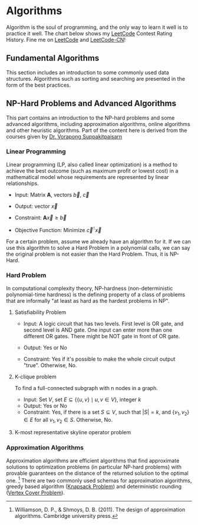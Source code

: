 # Algorithms

Algorithm is the soul of programming, and the only way to learn it well is to practice it well. The chart below shows my [LeetCode](https://leetcode.com/lucienzhang/) Contest Rating History. Fine me on [LeetCode](https://leetcode.com/lucienzhang/) and [LeetCode-CN](https://leetcode-cn.com/u/lucien_z/)!

<!-- <ClientOnly> -->
<LeetCode />
<!-- </ClientOnly> -->

[comment]: # "# todo: 分三、四块，基础算法，启发式算法，np-hard问题，数学，右下角copy不float"
[comment]: # "# todo: merge sort, longest common subsequence, longest palindromic subsequence, longest palindromic substring, 正序对，逆序对，树状数组(bit)，st表，可持久化线段树，单调队列，单调栈，回溯，dp， rmq, fenwich tree，环检测， 霍夫曼树， 斐波那契堆，卡塔兰数,floyd, 洗牌算法, 马拉车，KMP，关联数组 多重关连数组，双端队列，双端优先队列，多重集，环形缓冲器，哈希数组树，稀疏矩阵，关联表，跳跃列表（跳表），松散链表异或链表，AA树，伸展树，左偏树，二项堆，R树 R*树R+树Hilbert R树，哈希树（墨克树），二元决策图，确定性非循环有限自动机，ac自动机，二分图的最大匹配、完美匹配和匈牙利算法，morris遍历, 最近公共祖先（LCA）问题(Tarjan's off-line lowest common ancestors algorithm )、双连通分量 问题, Tarjan 算法, Splay, Toptree, 欧拉通路，哈密顿回路，网络流，树分治，kd树，树链剖分，动态树，树套树, 原来repo中的算法，lcs等。https://blog.csdn.net/u012161726/article/details/100716483，数字进制转换。string四则运算, treap,红黑树、AVL、替罪羊树、Treap、伸展树,Size Balanced Tree, 持久化 trie, 差分数组(217周赛3，4题)，有向图缩点(Tarjan算法),persist segment tree, fleury算法，01背包，主席树，莫队"
[comment]: # "# todo: https://oi-wiki.org/"
[comment]: # "# todo: https://www.geeksforgeeks.org/"


<!-- typedef long long ll;

vi getSubsequenceSum(vi&nums){int nonzero=0;for(int a:nums)if(a)nonzero++;vector<int>v(1<<nonzero,0);int size=1;
	for(int a:nums){if(!a)continue;int duplicate=0;for(int i=0,j=0;i<size&&j<size;){if(v[i]+a==v[j]){duplicate++,i++,j++;}else if(v[i]+a<v[j])i++;else j++;}
		int i=size-1,j=size-1;size=size*2-duplicate;int k=size-1;while(i>=0&&j>=0){if(v[i]==v[j]+a){v[k--]=v[i--];j--;}else if(v[i]>v[j]+a)v[k--]=v[i--];
        else v[k--]=v[j--]+a;}while(j>=0)v[k--]=v[j--]+a;}v.resize(size);return v;}
template<class T>
vi getrank(vector<T>&a){int idx[a.size()];iota(idx,idx+a.size(),0);sort(idx,idx+a.size(),[&](int x,int y)->bool{return a[x]<a[y];});vi rnk(a.size());REP(i,a.size())rnk[idx[i]]=i;return rnk;}
template<class T>
vi getrank2(vector<T>&a){
	int idx[a.size()];iota(idx,idx+a.size(),0);sort(idx,idx+a.size(),[&](int x,int y)->bool{return a[x]<a[y];});vi rnk(a.size());
	for(int i=0,j,k=0;i<a.size();k++){for(j=i+1;j<a.size()&&a[idx[j]]==a[idx[i]];j++);while(i<j)rnk[idx[i++]]=k;}return rnk;}
ListNode* makelistnode(const vi&v) {if (v.empty())return nullptr;ListNode* p = new ListNode(-1);ListNode* q = p;for (int b : v) {q->next = new ListNode(b);q = q->next;}return p->next;}
vector<ListNode*> listtoarr(ListNode* p) {vector<ListNode*>v;while (p) {v.pb(p);p = p->next;}return v;}
ListNode* arrtolist(vector<ListNode*>&arr){if(arr.empty())return nullptr;REP(i,arr.size())arr[i]->next=i+1<arr.size()?arr[i+1]:nullptr;return arr[0];}
vi getnext(const string&needle){vi next(needle.size());for(int i=0,j=-1;i<needle.size();i++){if(!i)next[i]=j;else{while(j>=0&&needle[i-1]!=needle[j])j=next[j];next[i]=++j>=0&&needle[i]==needle[j]?next[j]:j;}}return next;}
vi getarm(const string&s){
	string s2="^#";for(char c:s){s2+=c;s2+="#";}s2+='$';int middle,maxright=0;vi arm(s2.size(),0);
	FOR(i,1,s2.size()-1){if(i<=maxright){int opp=middle*2-i;if(opp-arm[opp]==middle*2-maxright){
				int l=i-arm[opp],r=i+arm[opp];while(l>0&&r<s2.size()&&s2[l-1]==s2[r+1]){l--,r++;}arm[i]=r-i;if(chmax(maxright,r))middle=i;
			}else arm[i]=min(arm[opp],maxright-int(i));}
		else{int l=i,r=i;while(l>0&&r<s2.size()&&s2[l-1]==s2[r+1]){l--,r++;}arm[i]=r-i;if(chmax(maxright,r))middle=i;}}return arm;}
bool query_polindromic(vi&arm,int l,int r){return arm[l+r+2]>=r-l;}
template<class iterator>
bool isPolindromic(iterator begin,iterator end){while(begin<end)if(*begin++!=*--end)return false;return true;}
template<class T>
int getDirection(T*cur,T*next,T*query){T x1=*next-*cur;T y1=*(next+1)-*(cur+1);T x2=*query-*next;T y2=*(query+1)-*(next+1);
    T res=x1*y2-x2*y1;if(res>0)return 2;else if(res<0)return 4;res=x1*x2+y1*y2;if(res>0)return 1;else if(abs(x2)<abs(x1)||abs(y2)<abs(y1))return -1;else return 3;}
class Union{
    #define UNIONSIZE 100000
public:int find[UNIONSIZE],size[UNIONSIZE],n,group;
    Union(int _n):n(_n),group(_n){iota(find,find+n,0);fill(size,size+n,1);}
    Union(const Union&other):n(other.n),group(other.group){memcpy(find,other.find,n*sizeof(int));memcpy(size,other.size,n*sizeof(int));}
    void reset(){iota(find,find+n,0);fill(size,size+n,1);group=n;}
    int Find(int i){if(find[i]==i)return i;else return find[i]=Find(find[i]);}
    bool unite(int i,int j){if((i=Find(i))==(j=Find(j)))return false;if(i<j){find[j]=i;size[i]+=size[j];}else{find[i]=j;size[j]+=size[i];}group--;return true;}
    bool same(int i,int j){return Find(i)==Find(j);}};
template<class T=int,int type=0>
struct Heap{
    #define HEAPSIZE 100000
    typedef function<bool(const T&,const T&)> Operation;int Data[HEAPSIZE+1],Pos[HEAPSIZE+1]={0};unordered_map<T,int>M;vector<T>v;bitset<HEAPSIZE+1>pool;Operation cmp;
    Heap(Operation _cmp):cmp(_cmp){v.resize(HEAPSIZE+1);pool.set();pool.reset(0);}
    void push(const T&val){int idx,cur,parent;if(!M.count(val)){idx=pool._Find_first();pool.reset(idx);M[val]=idx;v[idx]=val;Pos[idx]=M.size();}else idx=M[val];
        for(cur=Pos[idx];parent=cur>>1;cur=parent){if(cmp(v[Data[parent]],val))Pos[Data[cur]=Data[parent]]=cur;else break;}Pos[Data[cur]=idx]=cur;}
    void sink(const T&val){if(!M.count(val))return;int idx=M[val],cur,son;for(cur=Pos[idx];(son=cur<<1)<=M.size();cur=son){if(son+1<=M.size()&&cmp(v[Data[son]],v[Data[son+1]]))son++;
            if(cmp(val,v[Data[son]]))Pos[Data[cur]=Data[son]]=cur;else break;}Pos[Data[cur]=idx]=cur;}
    void pop(){if(M.empty())return;pool.set(Data[1]);M.erase(v[Data[1]]);if(M.empty())return;T&val=v[Data[M.size()+1]];int idx=M[val],cur,son;for(cur=1;(son=cur<<1)<=M.size();cur=son){
            if(son+1<=M.size()&&cmp(v[Data[son]],v[Data[son+1]]))son++;if(cmp(val,v[Data[son]]))Pos[Data[cur]=Data[son]]=cur;else break;}Pos[Data[cur]=idx]=cur;}
    const T&top(){return v[Data[1]];}
    const size_t size(){return M.size();}};
template<class T>
struct Heap<T,0>{
    #define HEAPSIZE 100000
    typedef function<bool(int&,int&)> Operation;int Data[HEAPSIZE+1],Pos[HEAPSIZE+1]={0},Size;Operation cmp;Heap(Operation _cmp):cmp(_cmp),Size(0){}
    void push(int val){int cur,parent;if(!Pos[val])Pos[val]=++Size;for(cur=Pos[val];parent=cur>>1;cur=parent){if(cmp(Data[parent],val))Pos[Data[cur]=Data[parent]]=cur;else break;}Pos[Data[cur]=val]=cur;}
    void sink(int val){if(!Pos[val])return;int cur,son;for(cur=Pos[val];(son=cur<<1)<=Size;cur=son){if(son+1<=Size&&cmp(Data[son],Data[son+1]))son++;
            if(cmp(val,Data[son]))Pos[Data[cur]=Data[son]]=cur;else break;}Pos[Data[cur]=val]=cur;}
    void pop(){if(!Size)return;Pos[Data[1]]=0;if(!--Size)return;int val=Data[Size+1],cur,son;for(cur=1;(son=cur<<1)<=Size;cur=son){
            if(son+1<=Size&&cmp(Data[son],Data[son+1]))son++;if(cmp(val,Data[son]))Pos[Data[cur]=Data[son]]=cur;else break;}Pos[Data[cur]=val]=cur;}
    const int top(){return Data[1];}
    const size_t size(){return Size;}};
class StaticTrie {
    #define TRIESIZE 100000
    #define TRIEN 30
public:int data[TRIESIZE+1][TRIEN]={0};bitset<TRIESIZE+1>pool;
    StaticTrie(){data[0][26]=-1;data[0][27]=0;pool.set();pool.reset(0);}void clear(){memset(data,0,sizeof(data));data[0][26]=-1;pool.set();pool.reset(0);}
    int* operator[](int i){return data[i];}
    void Malloc(int&idx){idx=pool._Find_first();memset(data[idx],0,TRIEN*sizeof(int));data[idx][26]=-1;pool.reset(idx);}
    void Free(int&idx){pool.set(idx);idx=0;}
    int insert(int cur,const string&word,int i,int _signal) {int res=0;if(i==word.size()){if(data[cur][26]<0){data[cur][26]=_signal;res=1;}}else{
            if(!data[cur][word[i]-'a']){Malloc(data[cur][word[i]-'a']);}res=insert(data[cur][word[i]-'a'],word,i+1,_signal);}data[cur][27]+=res;return res;}
    void insert(const string&word,int _signal=1) {insert(0,word,0,_signal);}
    int search(const string&word) {int cur=0;for(int i=0;i<word.size();i++){if(!data[cur][word[i]-'a']){return -1;}cur=data[cur][word[i]-'a'];}return data[cur][26];}
    bool startsWith(const string&prefix) {int cur=0;for(int i=0;i<prefix.size();i++){if(!data[cur][prefix[i]-'a']){return false;}cur=data[cur][prefix[i]-'a'];}return true;}};
class BiTrie {
    #define TRIESIZE 1000000
    #define TRIEN 4
public:
    int data[TRIESIZE+1][TRIEN]={0},used;BiTrie():used(1){}void clear(){memset(data,0,sizeof(data));used=1;}
    void insert(int num){int cur=0;for(int i=31;i>=0;i--){int&next=data[cur][num>>i&1];if(!next)next=used++;cur=next;}}
    int searchMax(int num) {if(used==1)return 0;int cur=0,maxSame=0;for(int i=31;i>=0;i--){maxSame<<=1;int next=data[cur][num>>i&1];
            if(next){cur=next;maxSame++;}else cur=data[cur][!((num>>i)&1)];}return maxSame;}};
template<class T>
class SegTree{typedef function<T(T&,T&)> Operation;
    #define SEGTREEDEPTH 17
public:T data[1<<(SEGTREEDEPTH+1)]={0};int X;T default_val;Operation op;SegTree(int n,T _default_val,Operation _op):default_val(_default_val),op(_op){
        for(X=4;X<n;X<<=1);if(memcmp(data,&default_val,sizeof(default_val))){fill(data+X,data+X*2,default_val);}for(int i=X-1;i;i--){data[i]=op(data[i*2],data[i*2+1]);}}
    template<class Tlike>
    SegTree(vector<Tlike>&nums,T _default_val,Operation _op):default_val(_default_val),op(_op){for(X=4;X<nums.size();X<<=1);
        for(int i=0;i<nums.size();i++){data[X+i]=nums[i];}if(memcmp(data,&default_val,sizeof(default_val))){fill(data+X+nums.size(),data+X*2,default_val);}for(int i=X-1;i;i--){data[i]=op(data[i*2],data[i*2+1]);}}
    void set(int i,T val){data[i+=X]=val;while(i>>=1){data[i]=op(data[i*2],data[i*2+1]);}}T& operator[](int i){return data[i+X];}
    T operator()(int l,int r){l=max(l,0);r=min(r,X-1);if(l>r)return default_val;if(l==r)return data[l+X];T res=op(data[l+=X],data[r+=X]);
        while(l/2!=r/2){if(l%2==0)res=op(res,data[l+1]);if(r%2)res=op(res,data[r-1]);l>>=1;r>>=1;}return res;}
    void step(int i,T inc){for(i+=X;i;i>>=1)data[i]=op(data[i],inc);}void step_forward(T i){if(is_same<T,int>::value||is_same<T,long>::value){for(i+=X;i;i>>=1)data[i]++;}}
    void step_back(T i){if(is_same<T,int>::value||is_same<T,long>::value){for(i+=X;i;i>>=1)data[i]--;}}
    int find_nth(T n){if((is_same<T,int>::value||is_same<T,long>::value)&&n<data[1]){int i=1;while(i<X){if(data[i*2]>=n+1){i<<=1;}else{n-=data[i*2];i=(i<<1)+1;}}return i-X;}else return -1;}};
template<class T>
class LazyTree{typedef function<T(T&,T&)> Operation;struct elem{T val;T inc;bool b;elem():val(),inc(),b(false){}elem(T _val):val(_val),inc(),b(false){}elem(T _val,T _inc):val(_val),inc(_inc),b(false){}elem(T _val,T _inc,bool _b):val(_val),inc(_inc),b(_b){}};
    #define LAZYTREEDEPTH 17
    inline int size(int i){return __builtin_clz(i)+Y-31;}void inherite(int i,T inc){data[i].val+=inc;data[i].inc+=inc;data[i].b=true;}
public:elem data[1<<(LAZYTREEDEPTH+1)];int X,Y;T default_val;Operation op;
    LazyTree(int n,T _default_val,Operation _op):default_val(_default_val),op(_op){for(X=4;X<n;X<<=1);Y=__builtin_ctz(X);if(memcmp(data,&default_val,sizeof(default_val))){
            fill(data+X,data+X*2,elem(default_val));}for(int i=X-1;i;i--){data[i].val=op(data[i*2].val,data[i*2+1].val);}}
    template<class Tlike>
    LazyTree(vector<Tlike>&nums,T _default_val,Operation _op):default_val(_default_val),op(_op){for(X=4;X<nums.size();X<<=1);Y=__builtin_ctz(X);
        for(int i=0;i<nums.size();i++){data[X+i]=nums[i];}if(memcmp(data,&default_val,sizeof(default_val))){fill(data+X+nums.size(),data+X*2,default_val);}for(int i=X-1;i;i--){data[i]=elem(op(data[i*2].val,data[i*2+1].val));}}
    void set(int i,T inc){push_down(i);data[i+=X].val=inc;while(i>>=1){data[i].val=op(data[i*2].val,data[i*2+1].val);}}
    void step(int i,T inc){push_down(i);inherite(i+=X,inc);while(i>>=1){data[i].val=op(data[i*2].val,data[i*2+1].val);}}
    void step(int l,int r,T inc){if(l==r)step(l,inc);else{push_down(l);push_down(r);inherite(l+=X,inc);inherite(r+=X,inc);while((l>>1)!=(r>>1)){if(l%2==0)inherite(l+1,inc);if(r%2)inherite(r-1,inc);
        data[l>>1].val=op(data[l].val,data[l^1].val);data[r>>1].val=op(data[r].val,data[r^1].val);l>>=1;r>>=1;}while(l>>=1){data[l].val=op(data[l*2].val,data[l*2+1].val);}}}
    void push_down(int i){for(int j=Y,k=1;j;k=(i&(1<<--j))?(k<<1)+1:k<<1){if(data[k].b){inherite(k*2,data[k].inc);inherite(k*2+1,data[k].inc);data[k]=elem(data[k].val);}}}
    T& operator[](int i){push_down(i);return data[i+X].val;}
    T operator()(int l,int r){l=max(l,0);r=min(r,X-1);if(l>r)return default_val;if(l==r)return (*this)[l];push_down(l);push_down(r);T res=op(data[l+=X].val,data[r+=X].val);
        while(l/2!=r/2){if(l%2==0)res=op(res,data[l+1].val);if(r%2)res=op(res,data[r-1].val);l>>=1;r>>=1;}return res;}
    int find_nth(T n){if(n<data[1]){int i=1;while(i<X){if(data[i].b){data[i*2].inherite(data[i].inc/2);data[i*2+1].inherite(data[i].inc/2);data[i]=elem(data[i].val);}
                if(data[i*2].val>=n+1){i<<=1;}else{n-=data[i*2].val;i=(i<<1)+1;}}return i-X;}else return -1;}};
struct Fraction{
    long signal,numerator,denominator;
    void normalize(){if(denominator){if(!numerator){signal=denominator=1;}else{
            if(numerator<0){signal=-1;numerator*=-1;}if(denominator<0){signal*=-1;denominator*=-1;}
            long _gcd=__detail::__gcd(numerator,denominator);if(_gcd>1){numerator/=_gcd;denominator/=_gcd;}}}}
    Fraction():signal(1),numerator(0),denominator(1){}
    Fraction(long val):signal(val>=0?1:-1),numerator(abs(val)),denominator(1){}
    Fraction(long _numerator,long _denominator):signal(1),numerator(_numerator),denominator(_denominator){normalize();}
    Fraction(string&&str1,string&&str2):signal(1),numerator(0),denominator(0){
        int idx=0;if(!isdigit(str1[idx])&&str1[idx++]=='-')signal=-1;while(isdigit(str1[idx]))numerator=numerator*10+str1[idx++]-'0';idx=0;
        if(!isdigit(str2[idx])&&str2[idx++]=='-')signal*=-1;while(isdigit(str2[idx]))denominator=denominator*10+str2[idx++]-'0';normalize();
    }
    Fraction(string&&str):Fraction(str.substr(0,str.find('/')),str.substr(str.find('/')+1,str.size()-str.find('/')-1)){}
    Fraction operator+(const Fraction&other){return Fraction(signal*numerator*other.denominator+other.signal*other.numerator*denominator,denominator*other.denominator);}
    Fraction&operator+=(const Fraction&other){numerator=signal*numerator*other.denominator+other.signal*other.numerator*denominator;
        denominator*=other.denominator;signal=1;normalize();return *this;}
};
class tarjanBridge{
    typedef vector<vector<int>>::iterator vvii;vvii begin;vvii end;bool*isBridge;unordered_map<int,int>idmap;vector<int>DFN;vector<int>LOW;
    vector<int>*adj_point;vector<int>*adj_edge;int timestamp;
    int getid(int oldid){if(idmap.count(oldid))return idmap[oldid];else return idmap[oldid]=idmap.size();}
    int dfs(int cur,int from){DFN[cur]=LOW[cur]=timestamp++;
        for(int i=0;i<adj_edge[cur].size();i++){int point=adj_point[cur][i],edge=adj_edge[cur][i];if(edge!=from){
                if(DFN[point]>=0)LOW[cur]=min(LOW[cur],DFN[point]);else{int res=dfs(point,edge);
                    if(res>DFN[cur])isBridge[edge]=true;LOW[cur]=min(LOW[cur],res);}}}return LOW[cur];}
public:
    tarjanBridge(vvii _begin,vvii _end,bool*_isBridge):begin(_begin),end(_end),isBridge(_isBridge){
        for(auto it=begin;it<end;++it){getid((*it)[0]);getid((*it)[1]);}DFN.resize(idmap.size(),-1);LOW.resize(idmap.size(),-1);
        adj_point=new vector<int>[idmap.size()];adj_edge=new vector<int>[idmap.size()];
        for(auto it=begin;it<end;++it){int i=getid((*it)[0]),j=getid((*it)[1]);if(i!=j){adj_point[i].emplace_back(j);
                adj_edge[i].emplace_back(it-begin);adj_point[j].emplace_back(i);adj_edge[j].emplace_back(it-begin);}}}
    void findBridge(){timestamp=0;for(int i=0;i<idmap.size();i++)if(DFN[i]<0)dfs(i,-1);}
};
class tarjanCut{
    typedef vector<vector<int>>::iterator vvii;vvii begin;vvii end;bool*isCut;unordered_map<int,int>idmap;vector<int>iddict;
    vector<int>DFN;vector<int>LOW;vector<int>*adj_point;vector<int>*adj_edge;int timestamp;int size;
    int getid(int oldid){if(idmap.count(oldid))return idmap[oldid];else{int newid=idmap[oldid]=idmap.size();iddict.emplace_back(oldid);return newid;}}
    int findoldid(int newid){return iddict[newid];}
    int dfs(int cur,int from){DFN[cur]=LOW[cur]=timestamp++;
        for(int i=0;i<adj_edge[cur].size();i++){int point=adj_point[cur][i],edge=adj_edge[cur][i];
            if(edge!=from){if(DFN[point]>=0)LOW[cur]=min(LOW[cur],DFN[point]);else{int res=dfs(point,edge);
                    if(res>=DFN[cur]){if(from==-1)from--;else isCut[findoldid(cur)]=true;}LOW[cur]=min(LOW[cur],res);}}}return LOW[cur];}
public:
    tarjanCut(vvii _begin,vvii _end,bool _isCut[]):begin(_begin),end(_end),isCut(_isCut){
        for(auto it=begin;it<end;++it){getid((*it)[0]);getid((*it)[1]);}size=idmap.size();DFN.resize(size,-1);LOW.resize(size,-1);
        adj_point=new vector<int>[size];adj_edge=new vector<int>[size];for(auto it=begin;it<end;++it){
            int i=getid((*it)[0]),j=getid((*it)[1]);if(i!=j){adj_point[i].emplace_back(j);adj_edge[i].emplace_back(it-begin);
                adj_point[j].emplace_back(i);adj_edge[j].emplace_back(it-begin);}}}
    void findCut(){timestamp=0;for(int i=0;i<size;i++)if(DFN[i]<0)dfs(i,-1);}
};
class tarjanSCC{
    typedef vector<vector<int>>::iterator vvii;vvii begin;vvii end;int*color;unordered_map<int,int>idmap;vector<int>iddict;
    vector<int>DFN;vector<int>LOW;vector<int>*adj_point;vector<int>*adj_edge;int timestamp;stack<int>S;int curcolor;
    int getid(int oldid){if(idmap.count(oldid))return idmap[oldid];else{int newid=idmap[oldid]=idmap.size();
            iddict.emplace_back(oldid);return newid;}}int findoldid(int newid){return iddict[newid];}
    int dfs(int cur){DFN[cur]=LOW[cur]=timestamp++;S.push(cur);for(int i=0;i<adj_edge[cur].size();i++){
            int point=adj_point[cur][i],edge=adj_edge[cur][i];if(DFN[point]>=0){if(color[findoldid(point)]<0)LOW[cur]=min(LOW[cur],DFN[point]);}else{
                LOW[cur]=min(LOW[cur],dfs(point));}}if(LOW[cur]==DFN[cur]){while(color[findoldid(cur)]<0){color[findoldid(S.top())]=curcolor;S.pop();}curcolor++;
        }return LOW[cur];}
public:
    tarjanSCC(vvii _begin,vvii _end,int _color[]):begin(_begin),end(_end),color(_color){for(auto it=begin;it<end;++it){
            getid((*it)[0]);getid((*it)[1]);}DFN.resize(idmap.size(),-1);LOW.resize(idmap.size(),-1);adj_point=new vector<int>[idmap.size()];
        adj_edge=new vector<int>[idmap.size()];for(auto it=begin;it<end;++it){int i=getid((*it)[0]),j=getid((*it)[1]);
            if(i!=j){adj_point[i].emplace_back(j);adj_edge[i].emplace_back(it-begin);}}}void findSCC(){timestamp=0;
        curcolor=0;for(int i=0;i<idmap.size();i++){if(DFN[i]<0)dfs(i);}}};
struct SuffixArray{
    #define MAXN 100010
    string s;int n,bucketRange;int sa[MAXN],second[MAXN],bucket[MAXN],mem[MAXN],rk_mem[MAXN],rk2_mem[MAXN],height[MAXN];int *rk,*rk2;
    SuffixArray(const string&_s):s(_s),n(s.size()),bucketRange(127){cout<<"attention MAXN,string length<="<<MAXN-1<<'\n';rk=rk_mem;rk2=rk2_mem;rk[n]=rk2[n]=-1;memset(bucket,0,sizeof(bucket));
        for(int i=0;i<n;i++)bucket[rk[i]=s[i]]++;for(int i=1;i<=bucketRange;i++)bucket[i]+=bucket[i-1];for(int i=0;i<n;i++)sa[--bucket[rk[i]]]=i;
        for(int w=1;;w<<=1){int j=0;for(int i=n-w;i<n;i++)second[j++]=i;for(int i=0;i<n;i++)if(sa[i]>=w)second[j++]=sa[i]-w;memset(bucket,0,sizeof(bucket));
            for(int i=0;i<n;i++)bucket[mem[i]=rk[second[i]]]++;for(int i=1;i<=bucketRange;i++)bucket[i]+=bucket[i-1];for(int i=n-1;i>=0;i--)sa[--bucket[mem[i]]]=second[i];
            bucketRange=rk2[sa[0]]=0;for(int i=1;i<n;i++)rk2[sa[i]]=rk[sa[i]]==rk[sa[i-1]]&&rk[sa[i]+w]==rk[sa[i-1]+w]?bucketRange:++bucketRange;
            swap(rk,rk2);if(bucketRange==n-1)break;}}
    void getHeight(){memset(height,0xff,sizeof(height));for(int i=0,h=0;i<n;i++){if(h)h--;if(rk[i])while(s[i+h]==s[sa[rk[i]-1]+h])h++;height[rk[i]]=h;}}
    #undef MAXN
};



class Solution {
public:
    int maxNiceDivisors(int primeFactors) {
        if(primeFactors==1)return 1;
        else if(primeFactors==2)return 2;
        int n=primeFactors/3,m=primeFactors%3;
        if(m==1){
            return fastPower(3,n-1)*4%MOD;
        }
        else if(m==2){
            return fastPower(3,n)*2%MOD;
        }
        else{
            return fastPower(3,n);
        }
    }
}; -->

<!-- ## Array Representation of Binary Tree starting from 0

For a binary tree with `n` nodes, it can be represented by an array `T`.

1. The index of `T` is from 0 to n-1
2. The root of the tree is located at `T[0]`
3. The parent nodes are located at `T[:n//2]`
4. The leaf nodes are located at `T[n//2:]`
5. for `i < n//2`, its children are located at `T[2*i+1]` and `T[2*i+2]` (may not exist)
6. for `0 < i < n`, its parent node is located at `T[(i-1)//2]` -->

## Fundamental Algorithms

This section includes an introduction to some commonly used data structures. Algorithms such as sorting and searching are presented in the form of the best practices.

## NP-Hard Problems and Advanced Algorithms

This part contains an introduction to the NP-hard problems and some advanced algorithms, including approximation algorithms, online algorithms and other heuristic algorithms. Part of the content here is derived from the courses given by [Dr. Vorapong Suppakitpaisarn](http://www.vorapong-sup.net/)

### Linear Programming

Linear programming (LP, also called linear optimization) is a method to achieve the best outcome (such as maximum profit or lowest cost) in a mathematical model whose requirements are represented by linear relationships.

- Input: Matrix $\mathbf{A}$, vectors $\vec{b}$, $\vec{c}$

- Output: vector $\vec{x}$

- Constraint: $\mathbf{A}\vec{x} \ge \vec{b}$

- Objective Function: Minimize $\vec{c}^\intercal\vec{x}$

For a certain problem, assume we already have an algorithm for it. If we can use this algorithm to solve a Hard Problem in a polynomial calls, we can say the original problem is not easier than the Hard Problem. Thus, it is NP-Hard.

### Hard Problem

In computational complexity theory, NP-hardness (non-deterministic polynomial-time hardness) is the defining property of a class of problems that are informally "at least as hard as the hardest problems in NP".

1. Satisfiability Problem

   - Input: A logic circuit that has two levels. First level is OR gate, and second level is AND gate. One input can enter more than one different OR gates. There might be NOT gate in front of OR gate.

   - Output: Yes or No
   - Constraint: Yes if it's possible to make the whole circuit output "true". Otherwise, No.

2. K-clique problem

   To find a full-connected subgraph with n nodes in a graph.

   - Input: Set $V$, set $E\subseteq\{\{u,v\} \mid u,v \in V\}$, integer $k$
   - Output: Yes or No
   - Constraint: Yes, if there is a set $S\subseteq V$, such that $|S|=k$, and $\{v_1, v_2\} \in E$ for all $v_1,v_2 \in S$. Otherwise, No.

3. K-most representative skyline operator problem

### Approximation Algorithms

Approximation algorithms are efficient algorithms that find approximate solutions to optimization problems (in particular NP-hard problems) with provable guarantees on the distance of the returned solution to the optimal one. [^approximation] There are two commonly used schemas for approximation algorithms, greedy based algorithm ([Knapsack Problem](./knapsack.md)) and deterministic rounding ([Vertex Cover Problem](./vertex-cover.md)).

[^approximation]: Williamson, D. P., & Shmoys, D. B. (2011). The design of approximation algorithms. Cambridge university press.

[comment]: # "# todo: inapproximability, online algorithm, dominating set problem, net optimization"
[comment]: # "# todo: Heuristic Algorithms, simple Heuristic Algorithms, meta-Heuristic Algorithms, hyper-Heuristic Algorithms"
